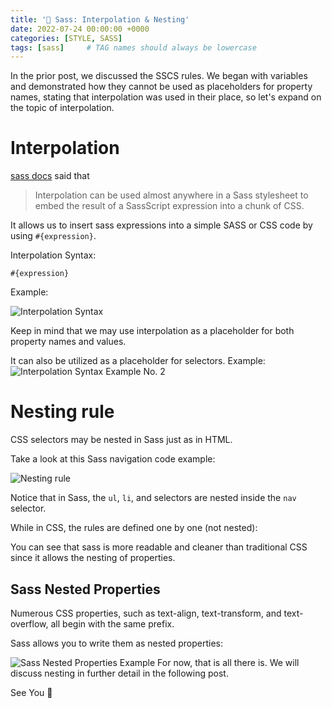 ```yaml
---
title: '🎁 Sass: Interpolation & Nesting'
date: 2022-07-24 00:00:00 +0000
categories: [STYLE, SASS]
tags: [sass]     # TAG names should always be lowercase
---
```


In the prior post, we discussed the SSCS rules. We began with variables and demonstrated how they cannot be used as placeholders for property names, stating that interpolation was used in their place, so let's expand on the topic of interpolation.

# Interpolation
[sass docs](https://sass-lang.com/documentation/interpolation) said that
> Interpolation can be used almost anywhere in a Sass stylesheet to embed the result of a SassScript expression into a chunk of CSS.

It allows us to insert sass expressions into a simple SASS or CSS code by using `#{expression}`.

Interpolation Syntax:
```
#{expression}
```
Example:

![Interpolation Syntax](https://dev-to-uploads.s3.amazonaws.com/uploads/articles/1ojaisq0tv2vo38jvqmv.png)

Keep in mind that we may use interpolation as a placeholder for both property names and values.

It can also be utilized as a placeholder for selectors.
Example: 
![Interpolation Syntax Example No. 2](https://dev-to-uploads.s3.amazonaws.com/uploads/articles/v4zfj0xech0vhymx0vg4.png)


# Nesting rule
CSS selectors may be nested in Sass just as in HTML.

Take a look at this Sass navigation code example:


![Nesting rule](https://dev-to-uploads.s3.amazonaws.com/uploads/articles/9fuet0j06r2uncfj5bdg.png)

Notice that in Sass, the `ul`, `li`, and selectors are nested inside the `nav` selector.

While in CSS, the rules are defined one by one (not nested):

You can see that sass is more readable and cleaner than traditional CSS since it allows the nesting of properties.

## Sass Nested Properties

Numerous CSS properties, such as text-align, text-transform, and text-overflow, all begin with the same prefix.

Sass allows you to write them as nested properties:


![Sass Nested Properties Example](https://dev-to-uploads.s3.amazonaws.com/uploads/articles/2g1dtm8yqvs700m8sgd3.png)
For now, that is all there is. We will discuss nesting in further detail in the following post.

See You 🧡 

